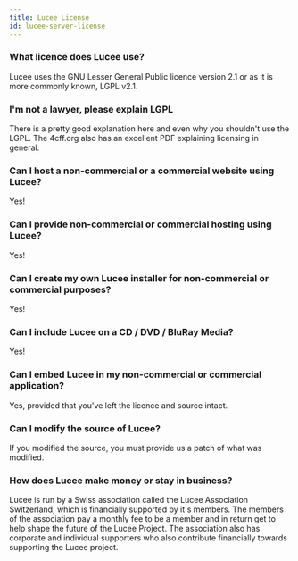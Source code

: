 ```yaml
---
title: Lucee License
id: lucee-server-license
---
```


### What licence does Lucee use? ###

Lucee uses the GNU Lesser General Public licence version 2.1 or as it is more commonly known, LGPL v2.1.

### I'm not a lawyer, please explain LGPL ###

There is a pretty good explanation here and even why you shouldn't use the LGPL. The 4cff.org also has an excellent PDF explaining licensing in general.

### Can I host a non-commercial or a commercial website using Lucee? ###

Yes!

### Can I provide non-commercial or commercial hosting using Lucee? ###

Yes!

### Can I create my own Lucee installer for non-commercial or commercial purposes? ###

Yes!

### Can I include Lucee on a CD / DVD / BluRay Media? ###

Yes!

### Can I embed Lucee in my non-commercial or commercial application? ###

Yes, provided that you've left the licence and source intact.

### Can I modify the source of Lucee? ###

If you modified the source, you must provide us a patch of what was modified.

### How does Lucee make money or stay in business? ###

Lucee is run by a Swiss association called the Lucee Association Switzerland, which is financially supported by it's members. The members of the association pay a monthly fee to be a member and in return get to help shape the future of the Lucee Project. The association also has corporate and individual supporters who also contribute financially towards supporting the Lucee project.